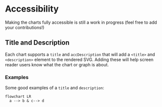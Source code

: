 # Accessibility

Making the charts fully accessible is still a work in progress (feel free to add your contributions!)

## Title and Description

Each chart supports a `title` and `accDescription` that will add a `<title>` and `<description>` element to the rendered SVG. Adding these will help screen reader users know what the chart or graph is about.

### Examples
Some good examples of a `title` and `description`:

```mermaid-example
flowchart LR
  a --> b & c--> d
```
  <!-- title Flow chart
  accDescription Shows the flow of making a decision about what to eat for dinner -->
